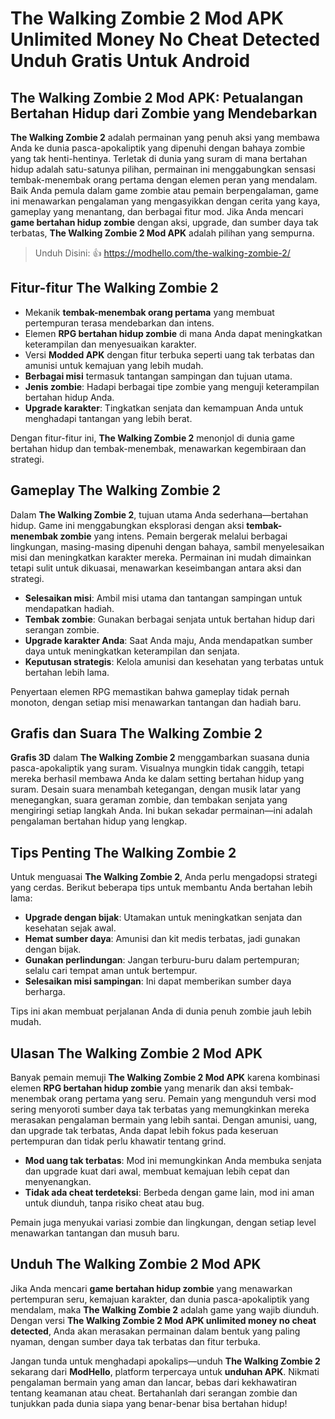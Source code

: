 # The Walking Zombie 2 Mod APK Unlimited Money No Cheat Detected Unduh Gratis Untuk Android

## The Walking Zombie 2 Mod APK: Petualangan Bertahan Hidup dari Zombie yang Mendebarkan

**The Walking Zombie 2** adalah permainan yang penuh aksi yang membawa Anda ke dunia pasca-apokaliptik yang dipenuhi dengan bahaya zombie yang tak henti-hentinya. Terletak di dunia yang suram di mana bertahan hidup adalah satu-satunya pilihan, permainan ini menggabungkan sensasi tembak-menembak orang pertama dengan elemen peran yang mendalam. Baik Anda pemula dalam game zombie atau pemain berpengalaman, game ini menawarkan pengalaman yang mengasyikkan dengan cerita yang kaya, gameplay yang menantang, dan berbagai fitur mod. Jika Anda mencari **game bertahan hidup zombie** dengan aksi, upgrade, dan sumber daya tak terbatas, **The Walking Zombie 2 Mod APK** adalah pilihan yang sempurna.

>Unduh Disini: 👍 https://modhello.com/the-walking-zombie-2/

## Fitur-fitur The Walking Zombie 2

- Mekanik **tembak-menembak orang pertama** yang membuat pertempuran terasa mendebarkan dan intens.
- Elemen **RPG bertahan hidup zombie** di mana Anda dapat meningkatkan keterampilan dan menyesuaikan karakter.
- Versi **Modded APK** dengan fitur terbuka seperti uang tak terbatas dan amunisi untuk kemajuan yang lebih mudah.
- **Berbagai misi** termasuk tantangan sampingan dan tujuan utama.
- **Jenis zombie**: Hadapi berbagai tipe zombie yang menguji keterampilan bertahan hidup Anda.
- **Upgrade karakter**: Tingkatkan senjata dan kemampuan Anda untuk menghadapi tantangan yang lebih berat.

Dengan fitur-fitur ini, **The Walking Zombie 2** menonjol di dunia game bertahan hidup dan tembak-menembak, menawarkan kegembiraan dan strategi.

## Gameplay The Walking Zombie 2

Dalam **The Walking Zombie 2**, tujuan utama Anda sederhana—bertahan hidup. Game ini menggabungkan eksplorasi dengan aksi **tembak-menembak zombie** yang intens. Pemain bergerak melalui berbagai lingkungan, masing-masing dipenuhi dengan bahaya, sambil menyelesaikan misi dan meningkatkan karakter mereka. Permainan ini mudah dimainkan tetapi sulit untuk dikuasai, menawarkan keseimbangan antara aksi dan strategi.

- **Selesaikan misi**: Ambil misi utama dan tantangan sampingan untuk mendapatkan hadiah.
- **Tembak zombie**: Gunakan berbagai senjata untuk bertahan hidup dari serangan zombie.
- **Upgrade karakter Anda**: Saat Anda maju, Anda mendapatkan sumber daya untuk meningkatkan keterampilan dan senjata.
- **Keputusan strategis**: Kelola amunisi dan kesehatan yang terbatas untuk bertahan lebih lama.

Penyertaan elemen RPG memastikan bahwa gameplay tidak pernah monoton, dengan setiap misi menawarkan tantangan dan hadiah baru.

## Grafis dan Suara The Walking Zombie 2

**Grafis 3D** dalam **The Walking Zombie 2** menggambarkan suasana dunia pasca-apokaliptik yang suram. Visualnya mungkin tidak canggih, tetapi mereka berhasil membawa Anda ke dalam setting bertahan hidup yang suram. Desain suara menambah ketegangan, dengan musik latar yang menegangkan, suara geraman zombie, dan tembakan senjata yang mengiringi setiap langkah Anda. Ini bukan sekadar permainan—ini adalah pengalaman bertahan hidup yang lengkap.

## Tips Penting The Walking Zombie 2

Untuk menguasai **The Walking Zombie 2**, Anda perlu mengadopsi strategi yang cerdas. Berikut beberapa tips untuk membantu Anda bertahan lebih lama:

- **Upgrade dengan bijak**: Utamakan untuk meningkatkan senjata dan kesehatan sejak awal.
- **Hemat sumber daya**: Amunisi dan kit medis terbatas, jadi gunakan dengan bijak.
- **Gunakan perlindungan**: Jangan terburu-buru dalam pertempuran; selalu cari tempat aman untuk bertempur.
- **Selesaikan misi sampingan**: Ini dapat memberikan sumber daya berharga.

Tips ini akan membuat perjalanan Anda di dunia penuh zombie jauh lebih mudah.

## Ulasan The Walking Zombie 2 Mod APK

Banyak pemain memuji **The Walking Zombie 2 Mod APK** karena kombinasi elemen **RPG bertahan hidup zombie** yang menarik dan aksi tembak-menembak orang pertama yang seru. Pemain yang mengunduh versi mod sering menyoroti sumber daya tak terbatas yang memungkinkan mereka merasakan pengalaman bermain yang lebih santai. Dengan amunisi, uang, dan upgrade tak terbatas, Anda dapat lebih fokus pada keseruan pertempuran dan tidak perlu khawatir tentang grind. 

- **Mod uang tak terbatas**: Mod ini memungkinkan Anda membuka senjata dan upgrade kuat dari awal, membuat kemajuan lebih cepat dan menyenangkan.
- **Tidak ada cheat terdeteksi**: Berbeda dengan game lain, mod ini aman untuk diunduh, tanpa risiko cheat atau bug.

Pemain juga menyukai variasi zombie dan lingkungan, dengan setiap level menawarkan tantangan dan musuh baru.

## Unduh The Walking Zombie 2 Mod APK

Jika Anda mencari **game bertahan hidup zombie** yang menawarkan pertempuran seru, kemajuan karakter, dan dunia pasca-apokaliptik yang mendalam, maka **The Walking Zombie 2** adalah game yang wajib diunduh. Dengan versi **The Walking Zombie 2 Mod APK unlimited money no cheat detected**, Anda akan merasakan permainan dalam bentuk yang paling nyaman, dengan sumber daya tak terbatas dan fitur terbuka.

Jangan tunda untuk menghadapi apokalips—unduh **The Walking Zombie 2** sekarang dari **ModHello**, platform terpercaya untuk **unduhan APK**. Nikmati pengalaman bermain yang aman dan lancar, bebas dari kekhawatiran tentang keamanan atau cheat. Bertahanlah dari serangan zombie dan tunjukkan pada dunia siapa yang benar-benar bisa bertahan hidup!

